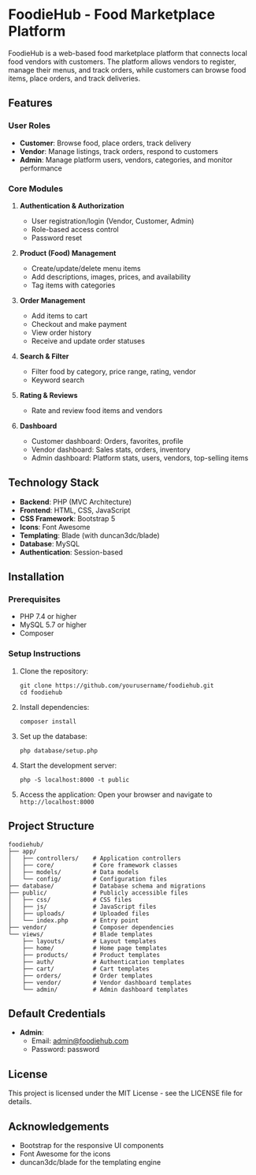 # FoodieHub - Food Marketplace Platform

FoodieHub is a web-based food marketplace platform that connects local food vendors with customers. The platform allows vendors to register, manage their menus, and track orders, while customers can browse food items, place orders, and track deliveries.

## Features

### User Roles
- **Customer**: Browse food, place orders, track delivery
- **Vendor**: Manage listings, track orders, respond to customers
- **Admin**: Manage platform users, vendors, categories, and monitor performance

### Core Modules
1. **Authentication & Authorization**
   - User registration/login (Vendor, Customer, Admin)
   - Role-based access control
   - Password reset

2. **Product (Food) Management**
   - Create/update/delete menu items
   - Add descriptions, images, prices, and availability
   - Tag items with categories

3. **Order Management**
   - Add items to cart
   - Checkout and make payment
   - View order history
   - Receive and update order statuses

4. **Search & Filter**
   - Filter food by category, price range, rating, vendor
   - Keyword search

5. **Rating & Reviews**
   - Rate and review food items and vendors

6. **Dashboard**
   - Customer dashboard: Orders, favorites, profile
   - Vendor dashboard: Sales stats, orders, inventory
   - Admin dashboard: Platform stats, users, vendors, top-selling items

## Technology Stack
- **Backend**: PHP (MVC Architecture)
- **Frontend**: HTML, CSS, JavaScript
- **CSS Framework**: Bootstrap 5
- **Icons**: Font Awesome
- **Templating**: Blade (with duncan3dc/blade)
- **Database**: MySQL
- **Authentication**: Session-based

## Installation

### Prerequisites
- PHP 7.4 or higher
- MySQL 5.7 or higher
- Composer

### Setup Instructions
1. Clone the repository:
   ```
   git clone https://github.com/yourusername/foodiehub.git
   cd foodiehub
   ```

2. Install dependencies:
   ```
   composer install
   ```

3. Set up the database:
   ```
   php database/setup.php
   ```

4. Start the development server:
   ```
   php -S localhost:8000 -t public
   ```

5. Access the application:
   Open your browser and navigate to `http://localhost:8000`

## Project Structure
```
foodiehub/
├── app/
│   ├── controllers/    # Application controllers
│   ├── core/           # Core framework classes
│   ├── models/         # Data models
│   └── config/         # Configuration files
├── database/           # Database schema and migrations
├── public/             # Publicly accessible files
│   ├── css/            # CSS files
│   ├── js/             # JavaScript files
│   ├── uploads/        # Uploaded files
│   └── index.php       # Entry point
├── vendor/             # Composer dependencies
└── views/              # Blade templates
    ├── layouts/        # Layout templates
    ├── home/           # Home page templates
    ├── products/       # Product templates
    ├── auth/           # Authentication templates
    ├── cart/           # Cart templates
    ├── orders/         # Order templates
    ├── vendor/         # Vendor dashboard templates
    └── admin/          # Admin dashboard templates
```

## Default Credentials
- **Admin**:
  - Email: admin@foodiehub.com
  - Password: password

## License
This project is licensed under the MIT License - see the LICENSE file for details.

## Acknowledgements
- Bootstrap for the responsive UI components
- Font Awesome for the icons
- duncan3dc/blade for the templating engine

